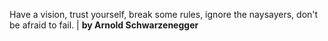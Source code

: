 Have a vision, trust yourself, break some rules, ignore the naysayers, don't be afraid to fail. | **by Arnold Schwarzenegger**